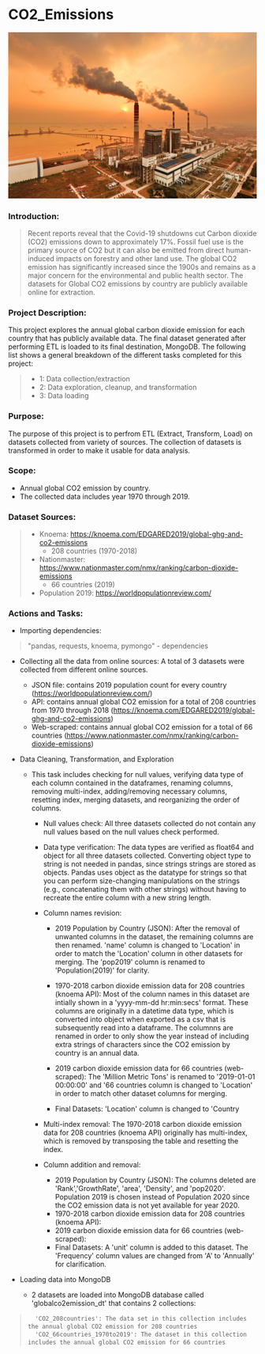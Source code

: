 # CO2_Emissions
![CO2_Emissions](Images/bra05.19.analytics-coal-emissions.jpg)

### Introduction: 
>Recent reports reveal that the Covid-19 shutdowns cut Carbon dioxide (CO2) emissions down to approximately 17%. Fossil fuel use is the primary source of CO2 but it can also be emitted from direct human-induced impacts on forestry and other land use. The global CO2 emission has significantly increased since the 1900s and remains as a major concern for the environmental and public health sector. The datasets for Global CO2 emissions by country are publicly available online for extraction.

### Project Description:
This project explores the annual global carbon dioxide emission for each country that has publicly available data. The final dataset generated after performing ETL is loaded to its final destination, MongoDB. The following list shows a general breakdown of the different tasks completed for this project: 
>   * 1: Data collection/extraction 
>   * 2: Data exploration, cleanup, and transformation
>   * 3: Data loading 

### Purpose: 
The purpose of this project is to perfrom ETL (Extract, Transform, Load) on datasets collected from variety of sources. The collection of datasets is transformed in order to make it usable for data analysis.  

### Scope: 
* Annual global CO2 emission by country.
* The collected data includes year 1970 through 2019.

### Dataset Sources: 
>* Knoema: https://knoema.com/EDGARED2019/global-ghg-and-co2-emissions 
>    * 208 countries (1970-2018)
>* Nationmaster: https://www.nationmaster.com/nmx/ranking/carbon-dioxide-emissions
>    * 66 countries (2019)
>* Population 2019: https://worldpopulationreview.com/

### Actions and Tasks: 
* Importing dependencies: 
>"pandas, requests, knoema, pymongo" - dependencies

* Collecting all the data from online sources: A total of 3 datasets were collected from different online sources. 
    * JSON file: contains 2019 population count for every country (https://worldpopulationreview.com/)
    * API: contains annual global CO2 emission for a total of 208 countries from 1970 through 2018 (https://knoema.com/EDGARED2019/global-ghg-and-co2-emissions)
    * Web-scraped: contains annual global CO2 emission for a total of 66 countries (https://www.nationmaster.com/nmx/ranking/carbon-dioxide-emissions)

* Data Cleaning, Transformation, and Exploration
    * This task includes checking for null values, verifying data type of each column contained in the dataframes, renaming columns, removing multi-index, adding/removing necessary columns, resetting index, merging datasets, and reorganizing the order of columns. 

        * Null values check: All three datasets collected do not contain any null values based on the null values check performed. 

        * Data type verification: The data types are verified as float64 and object for all three datasets collected. Converting object type to string is not needed in pandas, since strings   strings are stored as objects. Pandas uses object as the datatype for strings so that you can perform size-changing manipulations on the strings (e.g., concatenating them with other strings) without having to recreate the entire column with a new string length.

        * Column names revision:
            * 2019 Population by Country (JSON): After the removal of unwanted columns in the dataset, the remaining columns are then renamed. 'name' column is changed to 'Location' in order to match the 'Location' column in other datasets for merging. The 'pop2019' column is renamed to 'Population(2019)' for clarity. 

            * 1970-2018 carbon dioxide emission data for 208 countries (knoema API): Most of the column names in this dataset are intially shown in a 'yyyy-mm-dd hr:min:secs' format. These columns are originally in a datetime data type, which is converted into object when exported as a csv that is subsequently read into a dataframe. The columnns are renamed in order to only show the year instead of including extra strings of characters since the CO2 emission by country is an annual data. 

            * 2019 carbon dioxide emission data for 66 countries (web-scraped): The 'Million Metric Tons' is renamed to '2019-01-01 00:00:00' and '66 countries column is changed to 'Location' in order to match other dataset columns for merging. 

            * Final Datasets: 'Location' column is changed to 'Country

        * Multi-index removal: The 1970-2018 carbon dioxide emission data for 208 countries (knoema API) originally has multi-index, which is removed by transposing the table and resetting the index. 

        * Column addition and removal: 
            * 2019 Population by Country (JSON): The columns deleted are 'Rank','GrowthRate', 'area', 'Density', and 'pop2020'. Population 2019 is chosen instead of Population 2020 since the CO2 emission data is not yet available for year 2020. 
            * 1970-2018 carbon dioxide emission data for 208 countries (knoema API):
            * 2019 carbon dioxide emission data for 66 countries (web-scraped): 
            * Final Datasets: A 'unit' column is added to this dataset. The 'Frequency' column values are changed from 'A' to 'Annually' for clarification. 

* Loading data into MongoDB
    * 2 datasets are loaded into MongoDB database called 'globalco2emission_dt' that contains 2 collections: 
>       'CO2_208countries': The data set in this collection includes the annual global CO2 emission for 208 countries 
>       'CO2_66countries_1970to2019': The dataset in this collection includes the annual global CO2 emission for 66 countries 


